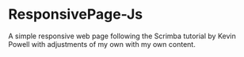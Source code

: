 # ResponsivePage-Js
A simple responsive web page following the Scrimba tutorial by Kevin Powell with adjustments of my own with my own content. 

